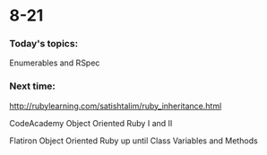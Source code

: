 # 8-21

### Today's topics:

Enumerables and RSpec

### Next time:

http://rubylearning.com/satishtalim/ruby_inheritance.html

CodeAcademy Object Oriented Ruby I and II

Flatiron Object Oriented Ruby up until Class Variables and Methods
